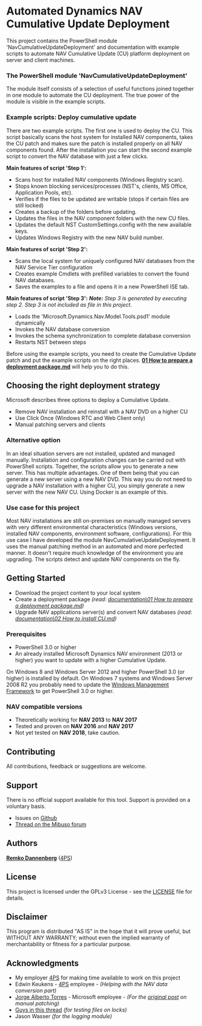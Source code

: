 # Automated Dynamics NAV Cumulative Update Deployment
This project contains the PowerShell module 'NavCumulativeUpdateDeployment' and documentation with example scripts to automate NAV Cumulative Update (CU) platform deployment on server and client machines. 

### The PowerShell module 'NavCumulativeUpdateDeployment'
The module itself consists of a selection of useful functions joined together in one module to automate the CU deployment. The true power of the module is visible in the example scripts. 

### Example scripts: Deploy cumulative update 
There are two example scripts. The first one is used to deploy the CU. This script basically scans the host system for installed NAV components, takes the CU patch and makes sure the patch is installed properly on all NAV components found. After the installation you can start the second example script to convert the NAV database with just a few clicks.

**Main features of script 'Step 1':**
* Scans host for installed NAV components (Windows Registry scan).
* Stops known blocking services/processes (NST's, clients, MS Office, Application Pools, etc).
* Verifies if the files to be updated are writable (stops if certain files are still locked)
* Creates a backup of the folders before updating.
* Updates the files in the NAV component folders with the new CU files.
* Updates the default NST CustomSettings.config with the new available keys.
* Updates Windows Registry with the new NAV build number.

**Main features of script 'Step 2':**
 * Scans the local system for uniquely configured NAV databases from the NAV Service Tier configuration
 * Creates example Cmdlets with prefilled variables to convert the found NAV databases.
 * Saves the examples to a file and opens it in a new PowerShell ISE tab. 

**Main features of script 'Step 3':**
***Note:** Step 3 is generated by executing step 2. Step 3 is not included as file in this project.*
 * Loads the 'Microsoft.Dynamics.Nav.Model.Tools.psd1' module dynamically
 * Invokes the NAV database conversion
 * Invokes the schema synchronization to complete database conversion
 * Restarts NST between steps

Before using the example scripts, you need to create the Cumulative Update patch and put the example scripts on the right places. **[01 How to prepare a deployment package.md]** will help you to do this. 

## Choosing the right deployment strategy
Microsoft describes three options to deploy a Cumulative Update.
* Remove NAV installation and reinstall with a NAV DVD on a higher CU
* Use Click Once (Windows RTC and Web Client only)
* Manual patching servers and clients

### Alternative option
In an ideal situation servers are not installed, updated and managed manually. Installation and configuration changes can be carried out with PowerShell scripts. Together, the scripts allow you to generate a new server. This has multiple advantages. One of them being that you can generate a new server using a new NAV DVD. This way you do not need to upgrade a NAV installation with a higher CU, you simply generate a new server with the new NAV CU. Using Docker is an example of this. 

### Use case for this project
Most NAV installations are still on-premises on manually managed servers with very different environmental characteristics (Windows versions, installed NAV components, environment software, configurations). For this use case I have developed the module NavCumulativeUpdateDeployment. It uses the manual patching method in an automated and more perfected manner. It doesn't require much knowledge of the environment you are upgrading. The scripts detect and update NAV components on the fly. 
## Getting Started
* Download the project content to your local system
* Create a deployment package *(read: [documentation\01 How to prepare a deployment package.md])*
* Upgrade NAV applications server(s) and convert NAV databases *(read: [documentation\02 How to install CU.md])*

### Prerequisites
* PowerShell 3.0 or higher
* An already installed Microsoft Dynamics NAV environment (2013 or higher) you want to update with a higher Cumulative Update.

On Windows 8 and Windows Server 2012 and higher PowerShell 3.0 (or higher) is installed by default. On Windows 7 systems and Windows Server 2008 R2 you probably need to update the [Windows Management Framework] to get PowerShell 3.0 or higher. 

### NAV compatible versions
* Theoretically working for **NAV 2013** to **NAV 2017**
* Tested and proven on **NAV 2016** and **NAV 2017**
* Not yet tested on **NAV 2018**, take caution.

## Contributing
All contributions, feedback or suggestions are welcome.

## Support
There is no official support available for this tool. Support is provided on a voluntary basis.
 * Issues on [Github]
 * [Thread on the Mibuso forum]

## Authors
**[Remko Dannenberg]** ([4PS])

## License
This project is licensed under the GPLv3 License - see the [LICENSE] file for details.

## Disclaimer
This program is distributed "AS IS" in the hope that it will prove useful, but WITHOUT ANY WARRANTY; without even the implied warranty of merchantability or fitness for a particular purpose.  

## Acknowledgments
* My employer [4PS] for making time available to work on this project
* Edwin Keukens - [4PS] employee - *(Helping with the NAV data conversion part)*
* [Jorge Alberto Torres] - Microsoft employee - *(For the [original post] on manual patching)*
* [Guys in this thread] *(for testing files on locks)*
* Jason Wasser *(for the logging module)*

[Thread on the Mibuso forum]: <https://forum.mibuso.com/discussion/72044/tool-powershell-module-to-create-and-deploy-nav-cu-patches#latest>
[Github]: <https://github.com/RemkoD/NavCumulativeUpdateDeployment>
[Windows Management Framework]: <https://www.microsoft.com/en-us/download/details.aspx?id=54616>
[Guys in this thread]: <https://social.technet.microsoft.com/Forums/windowsserver/en-US/74ea3752-9403-4296-ab98-d03fcc12b608/how-to-check-to-see-if-a-file-is-openlocked-before-trying-to-copy-it?forum=winserverpowershell>
[01 How to prepare a deployment package.md]: <https://github.com/RemkoD/NavCumulativeUpdateDeployment/blob/master/Documentation/01%20How%20to%20prepare%20a%20deployment%20package.md>
[documentation\01 How to prepare a deployment package.md]: <https://github.com/RemkoD/NavCumulativeUpdateDeployment/blob/master/Documentation/01%20How%20to%20prepare%20a%20deployment%20package.md>
[documentation\02 How to install CU.md]: <https://github.com/RemkoD/NavCumulativeUpdateDeployment/blob/master/Documentation/02 How to install CU.md>	
[Remko Dannenberg]: <https://www.linkedin.com/in/remko-dannenberg-0a34541b/>
[LICENSE]: <https://github.com/RemkoD/NavCumulativeUpdateDeployment/blob/master/LICENSE>
[4PS]:<https://www.4ps.eu/>
[original post]:<https://blogs.msdn.microsoft.com/nav/2014/11/13/how-to-get-back-the-hotfix-directories-from-nav-2015-cumulative-update-1/>
[Jorge Alberto Torres]:<https://social.msdn.microsoft.com/profile/Jorge+Alberto+Torres+%5BMSFT%5D>

